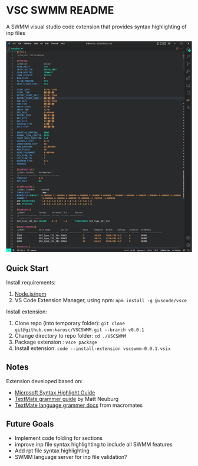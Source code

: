 # VSC SWMM README

A SWMM visual studio code extension that provides syntax highlighting of inp files

![Screenshot](images/SWMM_highlighting.png)

## Quick Start

Install requirements:
1. [Node.js/npm](https://docs.npmjs.com/downloading-and-installing-node-js-and-npm)
2. VS Code Extension Manager, using npm: `npm install -g @vscode/vsce`

Install extension:
1. Clone repo (into temporary folder): `git clone  git@github.com:karosc/VSCSWMM.git --branch v0.0.1`
2. Change directory to repo folder: `cd ./VSCSWMM`
3. Package extension : `vsce package`
4. Install extension: `code --install-extension vscswmm-0.0.1.vsix`

## Notes

Extension developed based on: 
* [Microsoft Syntax Highlight Guide](https://code.visualstudio.com/api/language-extensions/syntax-highlight-guide)
* [TextMate grammer guide](https://www.apeth.com/nonblog/stories/textmatebundle.html) by Matt Neuburg
* [TextMate language grammer docs](https://macromates.com/manual/en/language_grammars) from macromates

## Future Goals
* Implement code folding for sections
* improve inp file syntax highlighting to include all SWMM features
* Add rpt file syntax highlighting
* SWMM language server for inp file validation?
